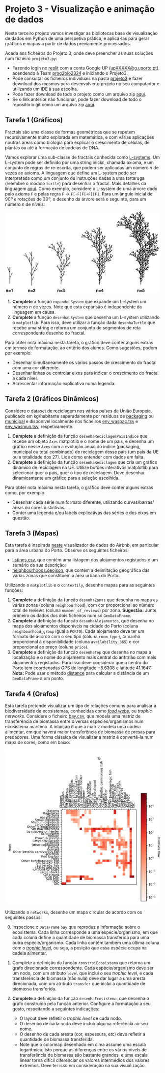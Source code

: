 
# Projeto 3 - Visualização e animação de dados

Neste terceiro projeto vamos investigar as bibliotecas base de visualização de dados em Python de uma perspetiva prática, e aplicá-las para gerar gráficos e mapas a partir de dados previamente processados.

Aceda aos ficheiros do Projeto 3, onde deve preencher as suas soluções num ficheiro `projeto3.py`:

- Fazendo login no [replit](https://replit.com/) com a conta Google UP (upXXXXX@g.uporto.pt), acendendo à Team [prog2bio2324](https://replit.com/team/prog2bio2324) e iniciando o Projeto3.
- Pode consultar os ficheiros individuais na pasta [projeto3](../scripts/projeto3) e fazer download dos mesmos para desenvolver o projeto no seu computador e utilizando um IDE à sua escolha.
- Pode fazer download de todo o projeto como um arquivo zip [aqui](https://download-directory.github.io/?url=https%3A%2F%2Fgithub.com%2Fhpacheco%2Fprogii%2Ftree%2Fmaster%2Fscripts%2Fprojeto3).
- Se o link anterior não funcionar, pode fazer download de todo o repositório git como um arquivo zip [aqui](https://github.com/hpacheco/progii/archive/refs/heads/master.zip).

## Tarefa 1 (Gráficos)

Fractais são uma classe de formas geométricas que se repetem recursivamente muito explorada em matemática, e com várias aplicações noutras áreas como biologia para explicar o crescimento de células, de plantas ou até a formação de cadeias de DNA.

Vamos explorar uma sub-classe de fractais conhecida como [L-systems](https://en.wikipedia.org/wiki/L-system). Um L-system pode ser definido por uma string inicial, chamada axioma, e um conjunto de regras de re-escrita, que podem ser aplicadas um número $n$ de vezes ao axioma. A linguagem que define um L-system pode ser interpretada como um conjunto de instruções dadas a uma tartaruga (relembre o módulo `turtle`) para desenhar o fractal. Mais detalhes da linguagem [aqui](https://paulbourke.net/fractals/lsys/).
Como exemplo, considere o L-system de uma árvore dado pelo axioma `F` e pelas regra `F` $\rightarrow$ `F[-F]F[+F][F]`. Para um ângulo inicial de $90º$ e rotações de $30º$, o desenho da árvore será o seguinte, para um número $n$ de níveis:

![](lsystem.png) 

1. **Complete** a função `expandeLSystem` que expande um L-system um número $n$ de vezes. Note que esta expansão é independente da linguagem em causa.
2. **Complete** a função `desenhaLSystem` que desenha um L-system utilizando o `matplotlib`. Para isso, deve utilizar a função dada `desenhaTurtle` que recebe uma string e retorna um conjunto de segmentos de reta correspondente desenho do fractal.

Para obter nota máxima nesta tarefa, o gráfico deve conter alguns extras em termos de formatação, ao critério dos alunos. Como sugestões, podem por exemplo:
* Desenhar simultaneamente os vários passos de crescimento do fractal com uma cor diferente.
* Desenhar linhas ou controlar eixos para indicar o crescimento do fractal a cada nível.
* Acrescentar informação explicativa numa legenda.

## Tarefa 2 (Gráficos Dinâmicos) 

Considere o dataset de reciclagem nos vários países da União Europeia, publicado em kg/habitante separadamente por resíduos de [packaging](https://ec.europa.eu/eurostat/databrowser/view/env_waspac/default/table) ou [municipal](https://ec.europa.eu/eurostat/databrowser/view/ENV_WASMUN/default/table) e disponível localmente nos ficheiros [env_waspac.tsv](../scripts/projeto3/dados/env_waspac.tsv) e [env_wasmun.tsv](../scripts/projeto3/dados/env_wasmun.tsv), respetivamente.

1. **Complete** a definição da função `desenhaReciclagemPaisIndice` que recebe um objeto `Axes` matplotlib e o nome de um país, e desenha um gráfico nesse `Axes` com a evolução anual do índice (packaging, municipal ou total combinado) de reciclagem desse país (um país da UE ou a totalidade dos 27). Lide como entender com dados em falta.
2. **Complete** a definição da função `desenhaReciclagem` que cria um gráfico dinâmico de reciclagem na UE. Utilize botões interativos matplotlib para selecionar quer o país, quer o tipo de reciclagem. Deve desenhar dinamicamente um gráfico para a seleção escolhida.

Para obter nota máxima nesta tarefa, o gráfico deve conter alguns extras como, por exemplo:
* Desenhar cada série num formato diferente, utilizando curvas/barras/áreas ou cores distintivas.
* Conter uma legenda e/ou labels explicativas das séries e dos eixos em questão.

## Tarefa 3 (Mapas)

Esta tarefa é inspirada [neste](https://insideairbnb.com/porto/) visualizador de dados do Airbnb, em particular para a área urbana do Porto.
Observe os seguintes ficheiros:

* [listings.csv](../scripts/projeto3/dados/listings.csv), que contém uma listagem dos alojamentos registados e um sumário da sua descrição;
* [neighbourhoods.geojson](../scripts/projeto3/dados/neighbourhoods.geojson), que contém a delimitação geográfica das várias zonas que constituem a área urbana do Porto.

Utilizando o `matplotlib` e o `contextily`, desenhe mapas para as seguintes funções:

1. **Complete** a definição da função `desenhaZonas` que desenha no mapa as várias zonas (coluna `neighbourhood`), com cor proporcional ao número total de reviews (coluna `number_of_reviews`) por zona. **Sugestão:** Junte primeiro os dados dos dois ficheiros num só `GeoDataFrame`. 
2. **Complete** a definição da função `desenhaAlojamentos`, que desenha no mapa dos alojamentos disponíveis na cidade do Porto (coluna `neighbourhood_group` igual a `PORTO`). Cada alojamento deve ter um formato de acordo com o seu tipo (coluna `room_type`), tamanho proporcional à disponibilidade (coluna `availability_365`) e cor proporcional ao preço (coluna `price`).
3. **Complete** a definição da função `desenhaTop` que desenha no mapa a localização e o nome do alojamento mais central do anfitrião com mais alojamentos registados. Para isso deve considerar que o centro do Porto tem coordenadas GPS de longitude $-8.6308$ e latitude $41.1647$. **Nota:** Pode usar o método [distance](https://geopandas.org/en/stable/docs/reference/api/geopandas.GeoSeries.distance.html) para calcular a distância de um `GeoDataFrame` a um ponto.

## Tarefa 4 (Grafos)

Esta tarefa pretende visualizar um tipo de relações comuns para analisar a biodiversidade de ecosistemas, conhecidas como [*food webs*](https://en.wikipedia.org/wiki/Food_web), ou *trophic networks*. Considere o ficheiro [bay.csv](../scripts/projeto3/dados/bay.csv), que modela uma matriz de transferência de biomassa entre diversas espécies/organismos num ecosistema marítimo. A intuição é que a matriz modela uma cadeia alimentar, em que haverá maior transferência de biomassa de presas para predadores. Uma forma clássica de visualizar a matriz é convertê-la num mapa de cores, como em baixo:

![](bay.png) 

Utilizando o `networkx`, desenhe um mapa circular de acordo com os seguintes passos:

0. Inspecione o `DataFrame` `bay` que reproduz a informação sobre o ecosistema. Cada linha corresponde a uma espécie/organismo, em que cada coluna define a quantidade de biomassa transferida para uma outra espécie/organismo. Cada linha contém também uma última coluna com o [*trophic level*](https://en.wikipedia.org/wiki/Trophic_level), ou seja, a posição que essa espécie ocupa na cadeia alimentar.
1. Complete a definição da função `constroiEcosistema` que retorna um grafo direcionado correspondente. Cada espécie/organismo deve ser um nodo, com um atributo `level` que inclui o seu *trophic level*, e cada transferência de biomassa (não nula) deve dar lugar a uma aresta direcionada, com um atributo `transfer` que inclui a quantidade de biomassa transferida.
2. **Complete** a definição da função `desenhaEcosistema`, que desenha o grafo construido pela função anterior. Configure a formatação a seu gosto, respeitando a seguintes indicações:

    * O layout deve refletir o *trophic level* de cada nodo.
    * O desenho de cada nodo deve incluir alguma referência ao seu nome.
    * O desenho de cada aresta (cor, espessura, etc) deve refletir a quantidade de biomassa transferida.
    * Note que o colormap desenhado em cima assume uma escala logarítmica, isto porque as diferenças entre os vários nívels de transferência de biomassa são bastante grandes, e uma escala linear torna difícil diferenciar os valores intermédios dos valores extremos. Deve ter isso em consideração na sua visualização.





